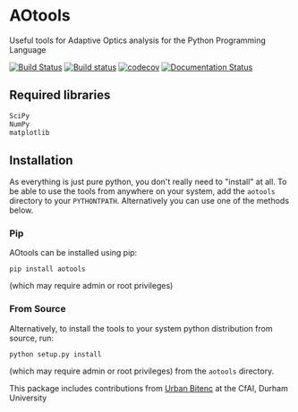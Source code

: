 # AOtools

Useful tools for Adaptive Optics analysis for the Python Programming Language

[![Build Status](https://travis-ci.org/AOtools/aotools.svg?branch=master)](https://travis-ci.org/AOtools/aotools)
[![Build status](https://ci.appveyor.com/api/projects/status/hru9gl4jekcwtm6l/branch/master?svg=true)](https://ci.appveyor.com/project/Soapy/aotools/branch/master)
[![codecov](https://codecov.io/gh/AOtools/aotools/branch/master/graph/badge.svg)](https://codecov.io/gh/AOtools/aotools)
[![Documentation Status](http://readthedocs.org/projects/aotools/badge/?version=latest)](http://aotools.readthedocs.org/en/latest/?badge=latest)

## Required libraries

```python
SciPy
NumPy
matplotlib
```


## Installation
As everything is just pure python, you don't really need to "install" at all. To be able to use the tools from anywhere on your system,
add the `aotools` directory to your `PYTHONTPATH`.
Alternatively you can use one of the methods below.

### Pip
AOtools can be installed using pip:

    pip install aotools

(which may require admin or root privileges)

### From Source
Alternatively, to install the tools to your system python distribution from source, run:

    python setup.py install

(which may require admin or root privileges) from the `aotools` directory.

This package includes contributions from [Urban Bitenc](https://www.dur.ac.uk/physics/staff/profiles/?id=11418) at the CfAI, Durham University
